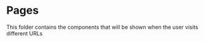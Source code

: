 # Pages

This folder contains the components that will be shown when the user visits different URLs
